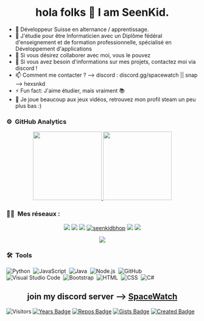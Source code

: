 <h1 align="center">hola folks 👋 I am SeenKid.</h1> 
<ul>
<li> 🔭 Développeur Suisse en alternance / apprentissage. </li>
<li>🌱 J'étudie pour être Informaticien avec un Diplôme fédéral d'enseignement et de formation professionnelle, spécialisé en Développement d'applications </li>
<li>👯 Si vous désirez collaborer avec moi, vous le pouvez </li>
<li>💬 Si vous avez besoin d'informations sur mes projets, contactez moi via discord ! </li> 
<li>📫 Comment me contacter ? --> discord : discord.gg/spacewatch || snap --> hexsnkd </li>
<li>⚡ Fun fact: J'aime étudier, mais vraiment 📚 </li>
<li>👾 Je joue beaucoup aux jeux vidéos, retrouvez mon profil steam un peu plus bas :) </li>
</ul>


### ⚙️ &nbsp;GitHub Analytics

<p align="center">
<a href="https://github.com/SeenKid">
  <img height="180em" src="https://github-readme-stats-eight-theta.vercel.app/api?username=SeenKid&show_icons=true&theme=algolia&include_all_commits=true&count_private=true"/>
  <img height="180em" src="https://github-readme-stats-eight-theta.vercel.app/api/top-langs/?username=SeenKid&layout=compact&langs_count=8&theme=algolia"/>
</a>
</p>

### 🤝🏻 &nbsp;Mes réseaux :

<p align="center">
<a href="https://www.instagram.com/nkwcxnn/"><img src="https://img.shields.io/badge/-@nkwcxnn-E4405F?style=flat&logo=Instagram&logoColor=white"/></a>
<a href="https://twitch.tv/Seenkidbhop"><img src="https://img.shields.io/twitch/status/Seenkidbhop?style=social"/></a>
<a href="https://www.youtube.com/channel/UCkef2tpJ14Lkv2uiNvH4pog"><img src="https://img.shields.io/youtube/channel/subscribers/UCkef2tpJ14Lkv2uiNvH4pog?style=social"/></a>
<a href="https://twitter.com/seenkidbhop"><img src="https://img.shields.io/twitter/follow/Seenkidbhop?style=social" alt="seenkidbhop" /></a>
<a href="https://linktr.ee/seenkid"><img src="https://img.shields.io/badge/linktree-39E09B?style=for-the-badge&logo=linktree&logoColor=white"/></a>
<a href="https://discord.gg/YH8Qbjr2sJ"><img src="https://img.shields.io/discord/810526650075709440?color=blue&label=Discord%20Server&logo=Discord%20Server"/></a>
</p>
<p align="center">
  <a align="center" href="https://linktr.ee/seenkid" target="_blank">
    <img align="center" src="https://discord.c99.nl/widget/theme-3/692521133345472595.png"/>
  </a>
</p>


### 🛠 &nbsp;Tools

![Python](https://img.shields.io/badge/-Python-05122A?style=flat&logo=python)&nbsp;
![JavaScript](https://img.shields.io/badge/-JavaScript-05122A?style=flat&logo=javascript)&nbsp;
![Java](https://img.shields.io/badge/-Java-05122A?style=flat&logo=Java&logoColor=FFA518)&nbsp;
![Node.js](https://img.shields.io/badge/-Node.js-05122A?style=flat&logo=node.js)&nbsp;
![GitHub](https://img.shields.io/badge/-GitHub-05122A?style=flat&logo=github)&nbsp;
![Visual Studio Code](https://img.shields.io/badge/-Visual%20Studio%20Code-05122A?style=flat&logo=visual-studio-code&logoColor=007ACC)&nbsp;
![Bootstrap](https://img.shields.io/badge/-Bootstrap-05122A?style=flat&logo=bootstrap&logoColor=563D7C)&nbsp;
![HTML](https://img.shields.io/badge/-HTML-05122A?style=flat&logo=HTML5)&nbsp;
![CSS](https://img.shields.io/badge/-CSS-05122A?style=flat&logo=CSS3&logoColor=1572B6)&nbsp;
![C#](https://img.shields.io/badge/-csharp-05122A?style=flat&logo=csharp)&nbsp;

<h2 align="center">join my discord server --> <a href="https://discord.gg/spacewatch">SpaceWatch</a></h2>

![Visitors](https://api.visitorbadge.io/api/visitors?path=https%3A%2F%2Fgithub.com%2FSeenKid&label=Visiteurs&labelColor=%23ff2233&countColor=%2334af7a&style=flat)
[![Years Badge](https://badges.pufler.dev/years/SeenKid)](https://badges.pufler.dev)
[![Repos Badge](https://badges.pufler.dev/repos/SeenKid)](https://badges.pufler.dev)
[![Gists Badge](https://badges.pufler.dev/gists/SeenKid)](https://badges.pufler.dev)
[![Created Badge](https://badges.pufler.dev/created/SeenKid/git-badges)](https://badges.pufler.dev)
